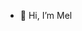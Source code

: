 - 👋 Hi, I’m Mel
<!---
Mel-uii/Mel-uii is a ✨ special ✨ repository because its `README.md` (this file) appears on your GitHub profile.
You can click the Preview link to take a look at your changes.
--->
